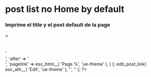 # post list no Home by default
### Imprime el title y el post default de la page

<div id="post-<?php the_ID(); ?>" <?php post_class( 'content container' ); ?>>
	<h1 class="entry-title"><?php the_title(); ?></h1>
	<?php
		the_content();
		wp_link_pages(
			array(
				'before'   => '<nav class="page-links" aria-label="' . esc_attr__( 'Page', 'ue-theme' ) . '">',
				'after'    => '</nav>',
				'pagelink' => esc_html__( 'Page %', 'ue-theme' ),
			)
		);
		edit_post_link(
			esc_attr__( 'Edit', 'ue-theme' ),
			'<span class="edit-link">',
			'</span>'
		);
	?>
</div><!-- /#post-<?php the_ID(); ?> -->


